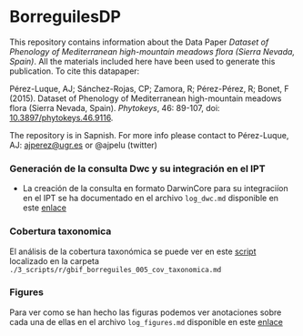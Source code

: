 BorreguilesDP
=============
This repository contains information about the Data Paper *Dataset of Phenology of Mediterranean high-mountain meadows flora (Sierra Nevada, Spain)*. All the materials included here have been used to generate this publication. To cite this datapaper: 

Pérez-Luque, AJ; Sánchez-Rojas, CP; Zamora, R; Pérez-Pérez, R; Bonet, F (2015). Dataset of Phenology of Mediterranean high-mountain meadows flora (Sierra Nevada, Spain). *Phytokeys*, 46: 89-107, doi: [10.3897/phytokeys.46.9116](http://dx.doi.org/10.3897/phytokeys.46.9116). 

The repository is in Sapnish.
For more info please contact to 
Pérez-Luque, AJ: ajperez@ugr.es or @ajpelu (twitter)


### Generación de la consulta Dwc y su integración en el IPT
* La creación de la consulta en formato DarwinCore para su integraciíon en el IPT se ha documentado en el archivo `log_dwc.md` disponible en este [enlace](https://github.com/ajpelu/BorreguilesDP/blob/master/log_dwc.md)

### Cobertura taxonomica
El análisis de la cobertura taxonómica se puede ver en este [script](https://github.com/ajpelu/BorreguilesDP/blob/master/3_scripts/r/gbif_borreguiles_005_cov_taxonomica.md) localizado en la carpeta `./3_scripts/r/gbif_borreguiles_005_cov_taxonomica.md` 

### Figures 
Para ver como se han hecho las figuras podemos ver anotaciones sobre cada una de ellas en el archivo `log_figures.md` disponible en este [enlace](https://github.com/ajpelu/BorreguilesDP/blob/master/log_figures.md) 


